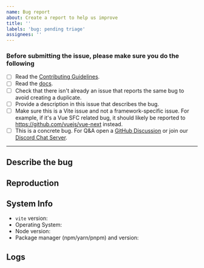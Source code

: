 ```yaml
---
name: Bug report
about: Create a report to help us improve
title: ''
labels: 'bug: pending triage'
assignees: ''
---
```


<!-- 中文用户请注意：请仔细阅读以下模版，如果不遵循模版，issue 将会被直接关闭。 -->
<!-- IMPORTANT: Please do not ignore this template. If you do, your issue will be closed immediately. -->

### Before submitting the issue, please make sure you do the following

- [ ] Read the [Contributing Guidelines](https://github.com/vitejs/vite/blob/main/.github/contributing.md).
- [ ] Read the [docs](https://vitejs.dev/guide).
- [ ] Check that there isn't already an issue that reports the same bug to avoid creating a duplicate.
- [ ] Provide a description in this issue that describes the bug.
- [ ] Make sure this is a Vite issue and not a framework-specific issue. For example, if it's a Vue SFC related bug, it should likely be reported to https://github.com/vuejs/vue-next instead.
- [ ] This is a concrete bug. For Q&A open a [GitHub Discussion](https://github.com/vitejs/vite/discussions) or join our [Discord Chat Server](https://chat.vitejs.dev/).

---

## Describe the bug

<!-- A clear and concise description of what the bug is. -->

## Reproduction

<!--
  Please provide a link to a repo that can reproduce the problem you ran into.

  A reproduction is required unless you are absolutely sure that the problem is obvious and the information you provided is enough for us to understand what the problem is. If a report has only vague description (e.g. just a generic error message) and has no reproduction, it will receive "need reproduction" label. If no reproduction is provided after 3 days, it will be auto-closed.
-->

## System Info

- `vite` version:
- Operating System:
- Node version:
- Package manager (npm/yarn/pnpm) and version:

## Logs <!-- (Optional if provided reproduction) -->

<!--
  Please try not to insert an image but copy paste the log text.

  1. Run `vite` or `vite build` with the `--debug` flag.
  2. Provide the error log here.
     `node` is used as highlight to improve some colors in stack-traces.
     If it doesn't work quite well, try `console`.
-->

```node

```
